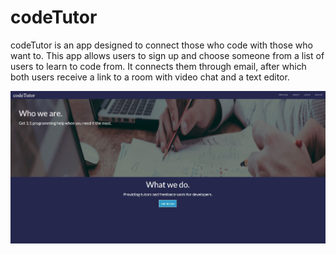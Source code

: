 # codeTutor

codeTutor is an app designed to connect those who code with those who want to. This app allows users to sign up and choose someone from a list of users to learn to code from. It connects them through email, after which both users receive a link to a room with video chat and a text editor.

![Landing Page codeTutor](./ctmain.jpg)